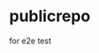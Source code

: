 # publicrepo
for e2e test










































































































































































































































































































































































































































































































































































































































































































































































































































































































































































































































































































































































































































































































































































































































































































































































































































































































































































































































































































































































































































































































































